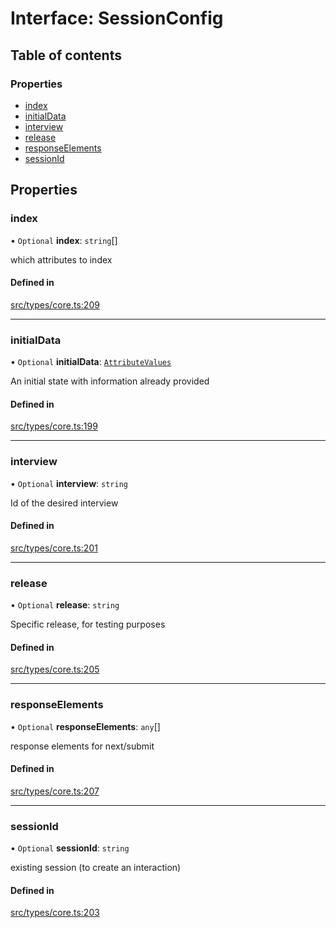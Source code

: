 # Interface: SessionConfig

## Table of contents

### Properties

- [index](../wiki/SessionConfig#index)
- [initialData](../wiki/SessionConfig#initialdata)
- [interview](../wiki/SessionConfig#interview)
- [release](../wiki/SessionConfig#release)
- [responseElements](../wiki/SessionConfig#responseelements)
- [sessionId](../wiki/SessionConfig#sessionid)

## Properties

### index

• `Optional` **index**: `string`[]

which attributes to index

#### Defined in

[src/types/core.ts:209](https://github.com/decisively-io/interview-sdk/blob/446690b60c81e927aa0482c392a4609421447e92/src/types/core.ts#L209)

___

### initialData

• `Optional` **initialData**: [`AttributeValues`](../wiki/Exports#attributevalues)

An initial state with information already provided

#### Defined in

[src/types/core.ts:199](https://github.com/decisively-io/interview-sdk/blob/446690b60c81e927aa0482c392a4609421447e92/src/types/core.ts#L199)

___

### interview

• `Optional` **interview**: `string`

Id of the desired interview

#### Defined in

[src/types/core.ts:201](https://github.com/decisively-io/interview-sdk/blob/446690b60c81e927aa0482c392a4609421447e92/src/types/core.ts#L201)

___

### release

• `Optional` **release**: `string`

Specific release, for testing purposes

#### Defined in

[src/types/core.ts:205](https://github.com/decisively-io/interview-sdk/blob/446690b60c81e927aa0482c392a4609421447e92/src/types/core.ts#L205)

___

### responseElements

• `Optional` **responseElements**: `any`[]

response elements for next/submit

#### Defined in

[src/types/core.ts:207](https://github.com/decisively-io/interview-sdk/blob/446690b60c81e927aa0482c392a4609421447e92/src/types/core.ts#L207)

___

### sessionId

• `Optional` **sessionId**: `string`

existing session (to create an interaction)

#### Defined in

[src/types/core.ts:203](https://github.com/decisively-io/interview-sdk/blob/446690b60c81e927aa0482c392a4609421447e92/src/types/core.ts#L203)
